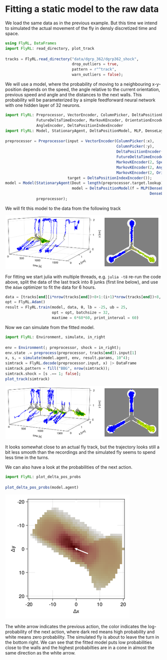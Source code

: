 # Fitting a static model to the raw data

We load the same data as in the previous example. But this time we intend to simulated the
actual movement of the fly in densly discretized time and space.

```julia
using FlyRL, DataFrames
import FlyRL: read_directory, plot_track

tracks = FlyRL.read_directory("data/dgrp_362/dgrp362_shock",
                              drop_outliers = true,
                              pattern = r"^track",
                              warn_outliers = false);
```

We will use a model, where the probability of moving to a neighbouring x-y-position
depends on the speed, the angle relative to the current orientation, previous speed and
angle and the distances to the next walls. This probability will be parameterized by a
simple feedforward neural network with one hidden layer of 32 neurons.
```julia
import FlyRL: Preprocessor, VectorEncoder, ColumnPicker, DeltaPositionEncoder,
              FutureDeltaTimeEncoder, MarkovKEncoder, OrientationEncoder, SpeedEncoder,
              AngleEncoder, DeltaPositionIndexEncoder
import FlyRL: Model, StationaryAgent, DeltaPositionModel, MLP, DenseLayer

preprocessor = Preprocessor(input = VectorEncoder(ColumnPicker(:x),
                                                  ColumnPicker(:y),
                                                  DeltaPositionEncoder(),
                                                  FutureDeltaTimeEncoder(),
                                                  MarkovKEncoder(2, SpeedEncoder()),
                                                  MarkovKEncoder(2, AngleEncoder()),
                                                  MarkovKEncoder(2, OrientationEncoder())),
                            target = DeltaPositionIndexEncoder());
model = Model(StationaryAgent(Dout = length(preprocessor.target.lookup),
                              model = DeltaPositionModel(f = MLP(DenseLayer(17, 32, tanh),
                                                                 DenseLayer(32, 1, identity)))),
              preprocessor);
```

We will fit this model to the data from the following track

![](images/track1.png)

For fitting we start julia with multiple threads, e.g. `julia -t8` re-run the code above,
split the data of the last track into 8 junks (first line below), and use the `Adam`
optimizer to fit the data for 6 hours.

```julia
data = [tracks[end][i*nrow(tracks[end])÷8+1:(i+1)*nrow(tracks[end])÷8, :] for i in 0:7];
opt = FlyRL.Adam()
result = FlyRL.train(model, data, θ, lb = -25, ub = 25,
                     opt = opt, batchsize = 32,
                     maxtime = 6*60*60, print_interval = 60)
```

Now we can simulate from the fitted model.
```julia
import FlyRL: Environment, simulate, in_right

env = Environment(; preprocessor, shock = in_right);
env.state .= preprocess(preprocessor, tracks[end]).input[1]
x, s, = simulate(model.agent, env, result.params, 10^4);
simtrack = FlyRL.decode(preprocessor.input, x) |> DataFrame
simtrack.pattern = fill("BBG", nrow(simtrack));
simtrack.shock = [s .== 1; false];
plot_track(simtrack)
```

![](images/detailed_simtrack.png)

It looks somewhat close to an actual fly track, but the trajectory looks still a bit less
smooth than the recordings and the simulated fly seems to spend less time in the turns.

We can also have a look at the probabilities of the next action.
```julia
import FlyRL: plot_delta_pos_probs

plot_delta_pos_probs(model.agent)
```

![](images/delta_pos.png)

The white arrow indicates the previous action, the color indicates the log-probability of
the next action, where dark red means high probability and white means zero probability.
The simulated fly is about to leave the turn in the bottom right.
We can see that the fitted model puts low probabilities close to the walls and the highest
probabilties are in a cone in almost the same direction as the white arrow.

